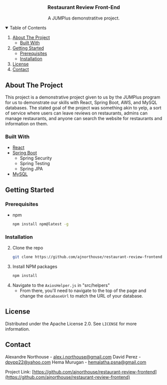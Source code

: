 <!-- PROJECT LOGO -->
<br />
<p align="center">
  <h3 align="center">Restaurant Review Front-End</h3>
  <p align="center">
    A JUMPlus demonstratitve project.
  </p>
</p>



<!-- TABLE OF CONTENTS -->
<details open="open">
  <summary>Table of Contents</summary>
  <ol>
    <li>
      <a href="#about-the-project">About The Project</a>
      <ul>
        <li><a href="#built-with">Built With</a></li>
      </ul>
    </li>
    <li>
      <a href="#getting-started">Getting Started</a>
      <ul>
        <li><a href="#prerequisites">Prerequisites</a></li>
        <li><a href="#installation">Installation</a></li>
      </ul>
    </li>
    <li><a href="#license">License</a></li>
    <li><a href="#contact">Contact</a></li>
  </ol>
</details>



<!-- ABOUT THE PROJECT -->
## About The Project

This project is a demonstrative project given to us by the JUMPlus program for us to demonstrate our skills with React, Spring Boot, AWS, and MySQL databases. The stated goal of the project was something akin to yelp, a sort of service where users can leave reviews on restaurants, admins can manage restaurants, and anyone can search the website for restaurants and information on them.

### Built With

* [React](https://reactjs.org/)
* [Spring Boot](https://spring.io/projects/spring-boot)
  * Spring Security
  * Spring Testing
  * Spring JPA
* [MySQL](https://www.mysql.com/)



<!-- GETTING STARTED -->
## Getting Started

### Prerequisites

* npm
  ```sh
  npm install npm@latest -g
  ```

### Installation

2. Clone the repo
   ```sh
   git clone https://github.com/ajnorthouse/restaurant-review-frontend.git
   ```
3. Install NPM packages
   ```sh
   npm install
   ```
4. Navigate to the `AxiosHelper.js` in "src/helpers"
    - From there, you'll need to navigate to the top of the page and change the `databaseUrl` to match the URL of your database.



<!-- LICENSE -->
## License

Distributed under the Apache License 2.0. See `LICENSE` for more information.



<!-- CONTACT -->
## Contact

Alexandre Northouse - alex.j.northouse@gmail.com
David Perez - dpvpp22@yahoo.com
Hema Murugan - hemalatha.psna@gmail.com

Project Link: [https://github.com/ajnorthouse/restaurant-review-frontend](https://github.com/ajnorthouse/restaurant-review-frontend)
